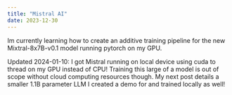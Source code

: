```yaml
---
title: "Mistral AI"
date: 2023-12-30
---
```


Im currently learning how to create an additive training pipeline for the new Mixtral-8x7B-v0.1 model running pytorch on my GPU. 

Updated 2024-01-10: I got Mistral running on local device using cuda to thread on my GPU instead of CPU! Training this large of a model is out of scope without cloud computing resources though. My next post details a smaller 1.1B parameter LLM I created a demo for and trained locally as well!

